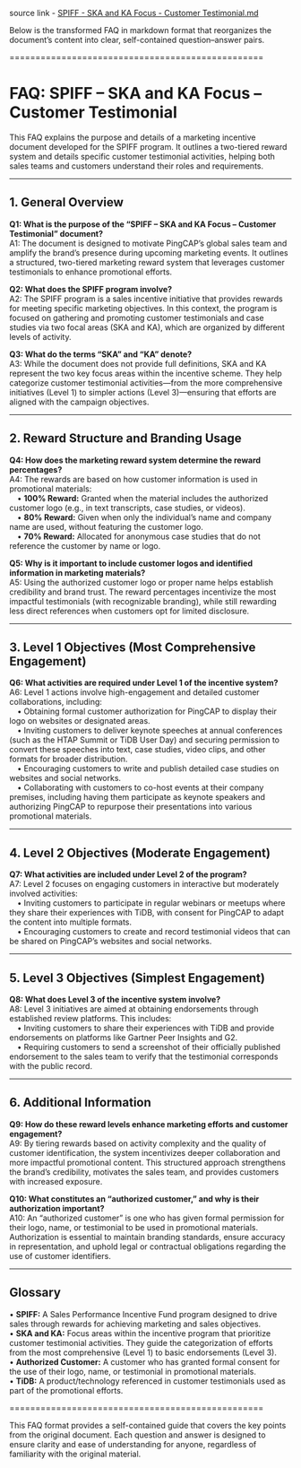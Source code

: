 source link - [SPIFF - SKA and KA Focus - Customer Testimonial.md](https://pingcap.feishu.cn/wiki/S621wdJfviLEvHkrePscbgQunMf)

Below is the transformed FAQ in markdown format that reorganizes the document’s content into clear, self-contained question–answer pairs.

=================================================

# FAQ: SPIFF – SKA and KA Focus – Customer Testimonial

This FAQ explains the purpose and details of a marketing incentive document developed for the SPIFF program. It outlines a two-tiered reward system and details specific customer testimonial activities, helping both sales teams and customers understand their roles and requirements.

---

## 1. General Overview

**Q1: What is the purpose of the “SPIFF – SKA and KA Focus – Customer Testimonial” document?**  
A1: The document is designed to motivate PingCAP’s global sales team and amplify the brand’s presence during upcoming marketing events. It outlines a structured, two-tiered marketing reward system that leverages customer testimonials to enhance promotional efforts.

**Q2: What does the SPIFF program involve?**  
A2: The SPIFF program is a sales incentive initiative that provides rewards for meeting specific marketing objectives. In this context, the program is focused on gathering and promoting customer testimonials and case studies via two focal areas (SKA and KA), which are organized by different levels of activity.

**Q3: What do the terms “SKA” and “KA” denote?**  
A3: While the document does not provide full definitions, SKA and KA represent the two key focus areas within the incentive scheme. They help categorize customer testimonial activities—from the more comprehensive initiatives (Level 1) to simpler actions (Level 3)—ensuring that efforts are aligned with the campaign objectives.

---

## 2. Reward Structure and Branding Usage

**Q4: How does the marketing reward system determine the reward percentages?**  
A4: The rewards are based on how customer information is used in promotional materials:  
 • **100% Reward:** Granted when the material includes the authorized customer logo (e.g., in text transcripts, case studies, or videos).  
 • **80% Reward:** Given when only the individual’s name and company name are used, without featuring the customer logo.  
 • **70% Reward:** Allocated for anonymous case studies that do not reference the customer by name or logo.

**Q5: Why is it important to include customer logos and identified information in marketing materials?**  
A5: Using the authorized customer logo or proper name helps establish credibility and brand trust. The reward percentages incentivize the most impactful testimonials (with recognizable branding), while still rewarding less direct references when customers opt for limited disclosure.

---

## 3. Level 1 Objectives (Most Comprehensive Engagement)

**Q6: What activities are required under Level 1 of the incentive system?**  
A6: Level 1 actions involve high-engagement and detailed customer collaborations, including:  
 • Obtaining formal customer authorization for PingCAP to display their logo on websites or designated areas.  
 • Inviting customers to deliver keynote speeches at annual conferences (such as the HTAP Summit or TiDB User Day) and securing permission to convert these speeches into text, case studies, video clips, and other formats for broader distribution.  
 • Encouraging customers to write and publish detailed case studies on websites and social networks.  
 • Collaborating with customers to co-host events at their company premises, including having them participate as keynote speakers and authorizing PingCAP to repurpose their presentations into various promotional materials.

---

## 4. Level 2 Objectives (Moderate Engagement)

**Q7: What activities are included under Level 2 of the program?**  
A7: Level 2 focuses on engaging customers in interactive but moderately involved activities:  
 • Inviting customers to participate in regular webinars or meetups where they share their experiences with TiDB, with consent for PingCAP to adapt the content into multiple formats.  
 • Encouraging customers to create and record testimonial videos that can be shared on PingCAP’s websites and social networks.

---

## 5. Level 3 Objectives (Simplest Engagement)

**Q8: What does Level 3 of the incentive system involve?**  
A8: Level 3 initiatives are aimed at obtaining endorsements through established review platforms. This includes:  
 • Inviting customers to share their experiences with TiDB and provide endorsements on platforms like Gartner Peer Insights and G2.  
 • Requiring customers to send a screenshot of their officially published endorsement to the sales team to verify that the testimonial corresponds with the public record.

---

## 6. Additional Information

**Q9: How do these reward levels enhance marketing efforts and customer engagement?**  
A9: By tiering rewards based on activity complexity and the quality of customer identification, the system incentivizes deeper collaboration and more impactful promotional content. This structured approach strengthens the brand’s credibility, motivates the sales team, and provides customers with increased exposure.

**Q10: What constitutes an “authorized customer,” and why is their authorization important?**  
A10: An “authorized customer” is one who has given formal permission for their logo, name, or testimonial to be used in promotional materials. Authorization is essential to maintain branding standards, ensure accuracy in representation, and uphold legal or contractual obligations regarding the use of customer identifiers.

---

## Glossary

• **SPIFF:** A Sales Performance Incentive Fund program designed to drive sales through rewards for achieving marketing and sales objectives.  
• **SKA and KA:** Focus areas within the incentive program that prioritize customer testimonial activities. They guide the categorization of efforts from the most comprehensive (Level 1) to basic endorsements (Level 3).  
• **Authorized Customer:** A customer who has granted formal consent for the use of their logo, name, or testimonial in promotional materials.  
• **TiDB:** A product/technology referenced in customer testimonials used as part of the promotional efforts.

=================================================

This FAQ format provides a self-contained guide that covers the key points from the original document. Each question and answer is designed to ensure clarity and ease of understanding for anyone, regardless of familiarity with the original material.